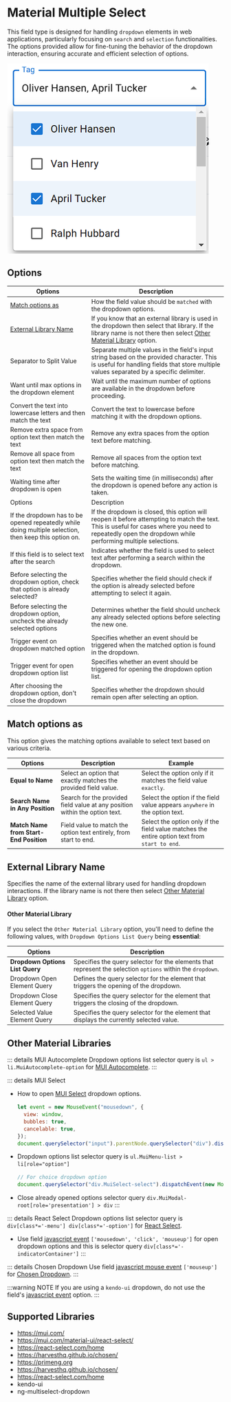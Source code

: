 # Material Multiple Select

This field type is designed for handling `dropdown` elements in web applications, particularly focusing on `search` and `selection` functionalities. The options provided allow for fine-tuning the behavior of the dropdown interaction, ensuring accurate and efficient selection of options.

![img](image/image-2.png)

## Options

| Options                                                                                               | Description                                                                                                                                                                                              |
| ----------------------------------------------------------------------------------------------------- | -------------------------------------------------------------------------------------------------------------------------------------------------------------------------------------------------------- |
| [Match options as](#match-options-as)                                                                 | How the field value should be `matched` with the dropdown options.                                                                                                                                       |
| [External Library Name](#external-library-name)                                                       | If you know that an external library is used in the dropdown then select that library. If the library name is not there then select [Other Material Library](#other-material-library) option.            |
| Separator to Split Value                                                                              | Separate multiple values in the field's input string based on the provided character. This is useful for handling fields that store multiple values separated by a specific delimiter.                   |
| Want until max options in the dropdown element                                                        | Wait until the maximum number of options are available in the dropdown before proceeding.                                                                                                                |
| Convert the text into lowercase letters and then match the text                                       | Convert the text to lowercase before matching it with the dropdown options.                                                                                                                              |
| Remove extra space from option text then match the text                                               | Remove any extra spaces from the option text before matching.                                                                                                                                            |
| Remove all space from option text then match the text                                                 | Remove all spaces from the option text before matching.                                                                                                                                                  |
| Waiting time after dropdown is open                                                                   | Sets the waiting time (in milliseconds) after the dropdown is opened before any action is taken.                                                                                                         |
| Options                                                                                               | Description                                                                                                                                                                                              |
| If the dropdown has to be opened repeatedly while doing multiple selection, then keep this option on. | If the dropdown is closed, this option will reopen it before attempting to match the text. This is useful for cases where you need to repeatedly open the dropdown while performing multiple selections. |
| If this field is to select text after the search                                                      | Indicates whether the field is used to select text after performing a search within the dropdown.                                                                                                        |
| Before selecting the dropdown option, check that option is already selected?                          | Specifies whether the field should check if the option is already selected before attempting to select it again.                                                                                         |
| Before selecting the dropdown option, uncheck the already selected options                            | Determines whether the field should uncheck any already selected options before selecting the new one.                                                                                                   |
| Trigger event on dropdown matched option                                                              | Specifies whether an event should be triggered when the matched option is found in the dropdown.                                                                                                         |
| Trigger event for open dropdown option list                                  | Specifies whether an event should be triggered for opening the dropdown option list.                                                                                                          |
| After choosing the dropdown option, don't close the dropdown                 | Specifies whether the dropdown should remain open after selecting an option.                                                                                                                  |

## Match options as

This option gives the matching options available to select text based on various criteria.

| Options                                | Description                                                                 | Example                                                                                       |
| -------------------------------------- | --------------------------------------------------------------------------- | --------------------------------------------------------------------------------------------- |
| **Equal to Name**                      | Select an option that exactly matches the provided field value.             | Select the option only if it matches the field value `exactly`.                               |
| **Search Name in Any Position**        | Search for the provided field value at any position within the option text. | Select the option if the field value appears `anywhere` in the option text.                   |
| **Match Name from Start-End Position** | Field value to match the option text entirely, from start to end.           | Select the option only if the field value matches the entire option text from `start to end`. |

## External Library Name

Specifies the name of the external library used for handling dropdown interactions. If the library name is not there then select [Other Material Library](#other-material-library) option.

#### Other Material Library

If you select the `Other Material Library` option, you'll need to define the following values, with `Dropdown Options List Query` being **essential**:

| Options                         | Description                                                                                                 |
| ------------------------------- | ----------------------------------------------------------------------------------------------------------- |
| **Dropdown Options List Query** | Specifies the query selector for the elements that represent the selection `options` within the `dropdown`. |
| Dropdown Open Element Query     | Defines the query selector for the element that triggers the opening of the dropdown.                       |
| Dropdown Close Element Query    | Specifies the query selector for the element that triggers the closing of the dropdown.                     |
| Selected Value Element Query    | Specifies the query selector for the element that displays the currently selected value.                    |

## Other Material Libraries

::: details MUI Autocomplete
Dropdown options list selector query is `ul > li.MuiAutocomplete-option` for [MUI Autocomplete](https://mui.com/material-ui/react-autocomplete/).
:::

::: details MUI Select

- How to open [MUI Select](https://mui.com/material-ui/react-select/) dropdown options.
  ```js
  let event = new MouseEvent("mousedown", {
    view: window,
    bubbles: true,
    cancelable: true,
  });
  document.querySelector("input").parentNode.querySelector("div").dispatchEvent(event);
  ```
- Dropdown options list selector query is `ul.MuiMenu-list > li[role="option"]`
  ```js
  // For choice dropdown option
  document.querySelector("div.MuiSelect-select").dispatchEvent(new MouseEvent("mousedown", { bubbles: true }));
  ```
- Close already opened options selector query `div.MuiModal-root[role='presentation'] > div`
  :::

::: details React Select
Dropdown options list selector query is `div[class*='-menu'] div[class*='-option']` for [React Select](https://react-select.com/home).

- Use field [javascript event](/documentation/form-fields/field-settings#trigger-javascript-event) `['mousedown', 'click', 'mouseup']` for open dropdown options and this is selector query `div[class*='-indicatorContainer']`
  :::

::: details Chosen Dropdown
Use field [javascript mouse event](/documentation/form-fields/field-settings#trigger-javascript-mouse-event) `['mouseup']` for [Chosen Dropdown](https://harvesthq.github.io/chosen/).
:::

:::warning NOTE
If you are using a `kendo-ui` dropdown, do not use the field's [javascript event](/documentation/form-fields/field-settings#trigger-javascript-event) option.
:::

## Supported Libraries

- https://mui.com/
- https://mui.com/material-ui/react-select/
- https://react-select.com/home
- https://harvesthq.github.io/chosen/
- https://primeng.org
- https://harvesthq.github.io/chosen/
- https://react-select.com/home
- kendo-ui
- ng-multiselect-dropdown
